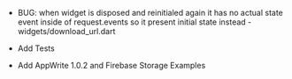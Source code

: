 - BUG: when widget is disposed and reinitialed again it has no actual state event inside of request.events so it present initial state instead - widgets/download_url.dart

- Add Tests

- Add AppWrite 1.0.2 and Firebase Storage Examples
